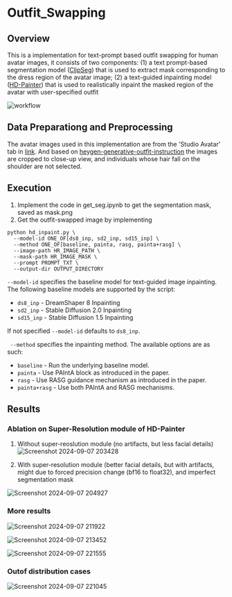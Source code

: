 # Outfit_Swapping

## Overview
This is a implementation for text-prompt based outfit swapping for human avatar images, it consists of two components: (1) a text prompt-based segmentation model ([ClipSeg](https://github.com/timojl/clipseg)) that is used to extract mask corresponding to the dress region of the avatar image; (2) a text-guided inpainting model ([HD-Painter](https://github.com/Picsart-AI-Research/HD-Painter)) that is used to realistically inpaint the masked region of the avatar with user-specified outfit 

![workflow](https://github.com/user-attachments/assets/db2f26dd-ef61-4289-a2c8-bc83c64903cf)

## Data Preparationg and Preprocessing
The avatar images used in this implementation are from the 'Studio Avatar' tab in [link](https://app.heygen.com/avatars). And based on [heygen-generative-outfit-instruction](https://help.heygen.com/en/articles/8181925-heygen-generative-outfit-instructions) the images are cropped to close-up view, and individuals whose hair fall on the shoulder are not selected.

## Execution
1. Implement the code in get_seg.ipynb to get the segmentation mask, saved as mask.png
2. Get the outfit-swapped image by implementing

```
python hd_inpaint.py \
  --model-id ONE_OF[ds8_inp, sd2_inp, sd15_inp] \
  --method ONE_OF[baseline, painta, rasg, painta+rasg] \
  --image-path HR_IMAGE_PATH \
  --mask-path HR_IMAGE_MASK \
  --prompt PROMPT_TXT \
  --output-dir OUTPUT_DIRECTORY
```
`--model-id` specifies the baseline model for text-guided image inpainting. The following baseline models are supported by the script:
- `ds8_inp` - DreamShaper 8 Inpainting
- `sd2_inp` - Stable Diffusion 2.0 Inpainting
- `sd15_inp` - Stable Diffusion 1.5 Inpainting

If not specified `--model-id` defaults to `ds8_inp`.

` --method` specifies the inpainting method. The available options are as such:
- `baseline` - Run the underlying baseline model.
- `painta` - Use PAIntA block as introduced in the paper.
- `rasg` - Use RASG guidance mechanism as introduced in the paper.
- `painta+rasg` - Use both PAIntA and RASG mechanisms.

## Results
### Ablation on Super-Resolution module of HD-Painter
1. Without super-reoslution module (no artifacts, but less facial details)
![Screenshot 2024-09-07 203428](https://github.com/user-attachments/assets/d40f4efd-7fb2-4f0a-a8a9-b7a4a71fc4d0)

2. With super-resolution module (better facial details, but with artifacts, might due to forced precision change (bf16 to float32), and imperfect segmentation mask

![Screenshot 2024-09-07 204927](https://github.com/user-attachments/assets/3a4c68bd-63a6-46f5-ad25-1adbcde06dc1)


### More results
![Screenshot 2024-09-07 211922](https://github.com/user-attachments/assets/0727bcad-d8a8-4208-9ae6-1b2dc9f0b7ed)


![Screenshot 2024-09-07 213452](https://github.com/user-attachments/assets/83322a15-c2c8-4040-b58a-06f3a3a6b69d)


![Screenshot 2024-09-07 221555](https://github.com/user-attachments/assets/7388aa35-d1bd-4dc1-8305-582bd9a4bd2d)

### Outof distribution cases


![Screenshot 2024-09-07 221045](https://github.com/user-attachments/assets/c4c41279-e270-4fcc-83a7-1fed7d5bfec4)

